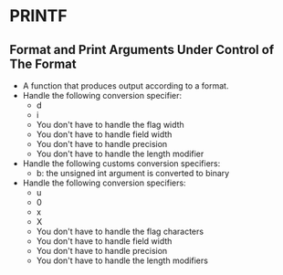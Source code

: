 # PRINTF
## Format and Print Arguments Under Control of The Format

* A function that produces output according to a format.
* Handle the following conversion specifier:
  + d
  + i
  + You don't have to handle the flag width
  + You don't have to handle field width
  + You don't have to handle precision
  + You don't have to handle the length modifier
* Handle the following customs conversion specifiers:
  + b: the unsigned int argument is converted to binary
* Handle the following conversion specifiers:
  + u
  + 0
  + x
  + X
  + You don't have to handle the flag characters
  + You don't have to handle field width
  + You don't have to handle precision
  + You don't have to handle the length modifiers

